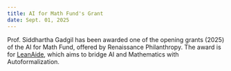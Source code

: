 ```yaml
---
title: AI for Math Fund's Grant
date: Sept. 01, 2025
---
```


Prof. Siddhartha Gadgil has been awarded one of the opening grants (2025) of the AI for Math Fund, offered by Renaissance Philanthropy. The award is for
[LeanAide](https://www.renaissancephilanthropy.org/leanaid-bridgingai-and-mathematics-with-autoformalization),
which aims to bridge AI and Mathematics with Autoformalization.

